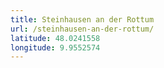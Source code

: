 ```yaml
---
title: Steinhausen an der Rottum
url: /steinhausen-an-der-rottum/
latitude: 48.0241558
longitude: 9.9552574
---
```

